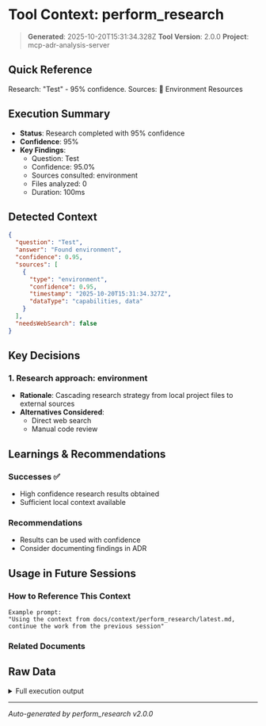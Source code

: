 # Tool Context: perform_research

> **Generated**: 2025-10-20T15:31:34.328Z
> **Tool Version**: 2.0.0
> **Project**: mcp-adr-analysis-server

## Quick Reference

Research: "Test" - 95% confidence. Sources: 🔧 Environment Resources

## Execution Summary

- **Status**: Research completed with 95% confidence
- **Confidence**: 95%
- **Key Findings**:
  - Question: Test
  - Confidence: 95.0%
  - Sources consulted: environment
  - Files analyzed: 0
  - Duration: 100ms

## Detected Context

```json
{
  "question": "Test",
  "answer": "Found environment",
  "confidence": 0.95,
  "sources": [
    {
      "type": "environment",
      "confidence": 0.95,
      "timestamp": "2025-10-20T15:31:34.327Z",
      "dataType": "capabilities, data"
    }
  ],
  "needsWebSearch": false
}
```

## Key Decisions

### 1. Research approach: environment

- **Rationale**: Cascading research strategy from local project files to external sources
- **Alternatives Considered**:
  - Direct web search
  - Manual code review

## Learnings & Recommendations

### Successes ✅

- High confidence research results obtained
- Sufficient local context available

### Recommendations

- Results can be used with confidence
- Consider documenting findings in ADR

## Usage in Future Sessions

### How to Reference This Context

```text
Example prompt:
"Using the context from docs/context/perform_research/latest.md,
continue the work from the previous session"
```

### Related Documents

## Raw Data

<details>
<summary>Full execution output</summary>

```json
{
  "research": {
    "answer": "Found environment",
    "confidence": 0.95,
    "sources": [
      {
        "type": "environment",
        "data": {
          "capabilities": ["docker", "kubernetes"],
          "data": [
            {
              "capability": "docker",
              "found": true
            },
            {
              "capability": "kubernetes",
              "found": false
            }
          ]
        },
        "confidence": 0.95,
        "timestamp": "2025-10-20T15:31:34.327Z"
      }
    ],
    "needsWebSearch": false,
    "metadata": {
      "duration": 100,
      "sourcesQueried": ["environment"],
      "filesAnalyzed": 0
    }
  }
}
```

</details>

---

_Auto-generated by perform_research v2.0.0_
